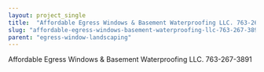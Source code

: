 ```yaml
---
layout: project_single
title:  "Affordable Egress Windows & Basement Waterproofing LLC. 763-267-3891"
slug: "affordable-egress-windows-basement-waterproofing-llc-763-267-3891"
parent: "egress-window-landscaping"
---
```

Affordable Egress Windows & Basement Waterproofing LLC. 763-267-3891